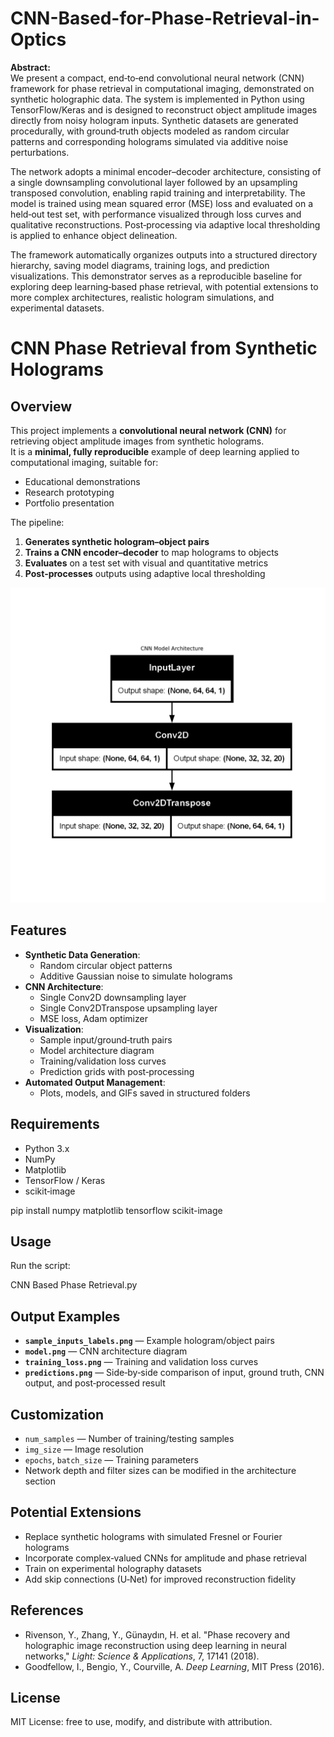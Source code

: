 # CNN-Based-for-Phase-Retrieval-in-Optics

**Abstract:**  
We present a compact, end‑to‑end convolutional neural network (CNN) framework for phase retrieval in computational imaging, demonstrated on synthetic holographic data. The system is implemented in Python using TensorFlow/Keras and is designed to reconstruct object amplitude images directly from noisy hologram inputs. Synthetic datasets are generated procedurally, with ground‑truth objects modeled as random circular patterns and corresponding holograms simulated via additive noise perturbations.  

The network adopts a minimal encoder–decoder architecture, consisting of a single downsampling convolutional layer followed by an upsampling transposed convolution, enabling rapid training and interpretability. The model is trained using mean squared error (MSE) loss and evaluated on a held‑out test set, with performance visualized through loss curves and qualitative reconstructions. Post‑processing via adaptive local thresholding is applied to enhance object delineation.  

The framework automatically organizes outputs into a structured directory hierarchy, saving model diagrams, training logs, and prediction visualizations. This demonstrator serves as a reproducible baseline for exploring deep learning‑based phase retrieval, with potential extensions to more complex architectures, realistic hologram simulations, and experimental datasets.


# CNN Phase Retrieval from Synthetic Holograms

## Overview
This project implements a **convolutional neural network (CNN)** for retrieving object amplitude images from synthetic holograms.  
It is a **minimal, fully reproducible** example of deep learning applied to computational imaging, suitable for:
- Educational demonstrations
- Research prototyping
- Portfolio presentation

The pipeline:
1. **Generates synthetic hologram–object pairs**
2. **Trains a CNN encoder–decoder** to map holograms to objects
3. **Evaluates** on a test set with visual and quantitative metrics
4. **Post‑processes** outputs using adaptive local thresholding

![](cnn_phase_retrieval/outputs/plots/cnn_model_plot_display.png)

## Features
- **Synthetic Data Generation**:
  - Random circular object patterns
  - Additive Gaussian noise to simulate holograms
- **CNN Architecture**:
  - Single Conv2D downsampling layer
  - Single Conv2DTranspose upsampling layer
  - MSE loss, Adam optimizer
- **Visualization**:
  - Sample input/ground‑truth pairs
  - Model architecture diagram
  - Training/validation loss curves
  - Prediction grids with post‑processing
- **Automated Output Management**:
  - Plots, models, and GIFs saved in structured folders


## Requirements
- Python 3.x
- NumPy
- Matplotlib
- TensorFlow / Keras
- scikit‑image


pip install numpy matplotlib tensorflow scikit-image


## Usage
Run the script:

CNN Based Phase Retrieval.py


## Output Examples
- **`sample_inputs_labels.png`** — Example hologram/object pairs
- **`model.png`** — CNN architecture diagram
- **`training_loss.png`** — Training and validation loss curves
- **`predictions.png`** — Side‑by‑side comparison of input, ground truth, CNN output, and post‑processed result

## Customization
- `num_samples` — Number of training/testing samples
- `img_size` — Image resolution
- `epochs`, `batch_size` — Training parameters
- Network depth and filter sizes can be modified in the architecture section


## Potential Extensions
- Replace synthetic holograms with simulated Fresnel or Fourier holograms
- Incorporate complex‑valued CNNs for amplitude and phase retrieval
- Train on experimental holography datasets
- Add skip connections (U‑Net) for improved reconstruction fidelity

## References
- Rivenson, Y., Zhang, Y., Günaydın, H. et al. "Phase recovery and holographic image reconstruction using deep learning in neural networks," *Light: Science & Applications*, 7, 17141 (2018).
- Goodfellow, I., Bengio, Y., Courville, A. *Deep Learning*, MIT Press (2016).


## License
MIT License: free to use, modify, and distribute with attribution.
